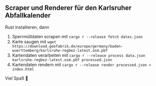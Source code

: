 ## Scraper und Renderer für den Karlsruher Abfallkalender

Rust installieren, dann

1. Sperrmülldaten scrapen mit `cargo r --release fetch dates.json`
2. Karte saugen mit `wget https://download.geofabrik.de/europe/germany/baden-wuerttemberg/karlsruhe-regbez-latest.osm.pbf`
3. Kartendaten verarbeiten mit `cargo r --release process data.json karlsruhe-regbez-latest.osm.pbf processed.json`
4. Kartendaten rendern mit `cargo r --release render processed.json > index.html`

Viel Spaß 👋
